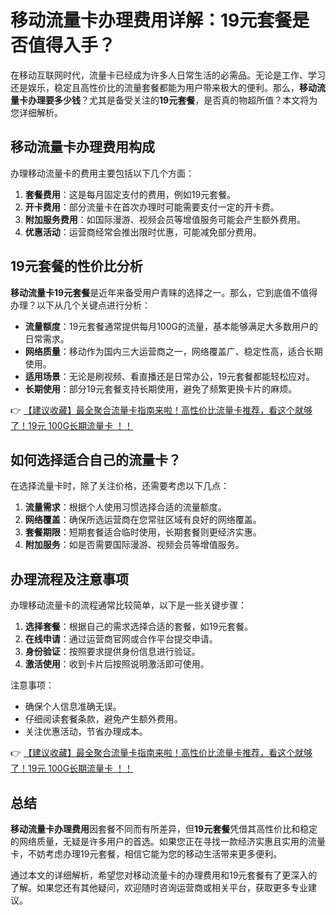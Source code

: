 # 移动流量卡办理费用详解：19元套餐是否值得入手？

在移动互联网时代，流量卡已经成为许多人日常生活的必需品。无论是工作、学习还是娱乐，稳定且高性价比的流量套餐都能为用户带来极大的便利。那么，**移动流量卡办理要多少钱**？尤其是备受关注的**19元套餐**，是否真的物超所值？本文将为您详细解析。

## 移动流量卡办理费用构成

办理移动流量卡的费用主要包括以下几个方面：

1. **套餐费用**：这是每月固定支付的费用，例如19元套餐。
2. **开卡费用**：部分流量卡在首次办理时可能需要支付一定的开卡费。
3. **附加服务费用**：如国际漫游、视频会员等增值服务可能会产生额外费用。
4. **优惠活动**：运营商经常会推出限时优惠，可能减免部分费用。

## 19元套餐的性价比分析

**移动流量卡19元套餐**是近年来备受用户青睐的选择之一。那么，它到底值不值得办理？以下从几个关键点进行分析：

- **流量额度**：19元套餐通常提供每月100G的流量，基本能够满足大多数用户的日常需求。
- **网络质量**：移动作为国内三大运营商之一，网络覆盖广、稳定性高，适合长期使用。
- **适用场景**：无论是刷视频、看直播还是日常办公，19元套餐都能轻松应对。
- **长期使用**：部分19元套餐支持长期使用，避免了频繁更换卡片的麻烦。

👉 [【建议收藏】最全聚合流量卡指南来啦！高性价比流量卡推荐，看这个就够了！19元 100G长期流量卡 ！！](https://bit.ly/Liuliangka)

## 如何选择适合自己的流量卡？

在选择流量卡时，除了关注价格，还需要考虑以下几点：

1. **流量需求**：根据个人使用习惯选择合适的流量额度。
2. **网络覆盖**：确保所选运营商在您常驻区域有良好的网络覆盖。
3. **套餐期限**：短期套餐适合临时使用，长期套餐则更经济实惠。
4. **附加服务**：如是否需要国际漫游、视频会员等增值服务。

## 办理流程及注意事项

办理移动流量卡的流程通常比较简单，以下是一些关键步骤：

1. **选择套餐**：根据自己的需求选择合适的套餐，如19元套餐。
2. **在线申请**：通过运营商官网或合作平台提交申请。
3. **身份验证**：按照要求提供身份信息进行验证。
4. **激活使用**：收到卡片后按照说明激活即可使用。

注意事项：
- 确保个人信息准确无误。
- 仔细阅读套餐条款，避免产生额外费用。
- 关注优惠活动，节省办理成本。

👉 [【建议收藏】最全聚合流量卡指南来啦！高性价比流量卡推荐，看这个就够了！19元 100G长期流量卡 ！！](https://bit.ly/Liuliangka)

## 总结

**移动流量卡办理费用**因套餐不同而有所差异，但**19元套餐**凭借其高性价比和稳定的网络质量，无疑是许多用户的首选。如果您正在寻找一款经济实惠且实用的流量卡，不妨考虑办理19元套餐，相信它能为您的移动生活带来更多便利。

通过本文的详细解析，希望您对移动流量卡的办理费用和19元套餐有了更深入的了解。如果您还有其他疑问，欢迎随时咨询运营商或相关平台，获取更多专业建议。